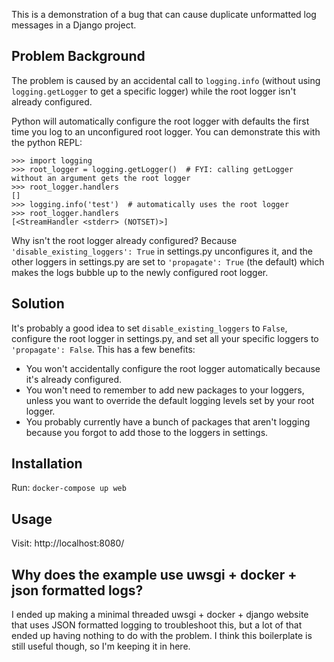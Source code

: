 This is a demonstration of a bug that can cause duplicate unformatted log messages in a Django project.

## Problem Background

The problem is caused by an accidental call to `logging.info` (without using `logging.getLogger` to get a specific logger) while the root logger isn't already configured.

Python will automatically configure the root logger with defaults the first time you log to an unconfigured root logger. You can demonstrate this with the python REPL:
```
>>> import logging
>>> root_logger = logging.getLogger()  # FYI: calling getLogger without an argument gets the root logger
>>> root_logger.handlers
[]
>>> logging.info('test')  # automatically uses the root logger
>>> root_logger.handlers
[<StreamHandler <stderr> (NOTSET)>]
```

Why isn't the root logger already configured? Because `'disable_existing_loggers': True` in settings.py unconfigures it, and the other loggers in settings.py are set to `'propagate': True` (the default) which makes the logs bubble up to the newly configured root logger.

## Solution

It's probably a good idea to set `disable_existing_loggers` to `False`, configure the root logger in settings.py, and set all your specific loggers to `'propagate': False`. This has a few benefits:

* You won't accidentally configure the root logger automatically because it's already configured.
* You won't need to remember to add new packages to your loggers, unless you want to override the default logging levels set by your root logger.
* You probably currently have a bunch of packages that aren't logging because you forgot to add those to the loggers in settings.

## Installation

Run: `docker-compose up web`

## Usage

Visit: http://localhost:8080/

## Why does the example use uwsgi + docker + json formatted logs?

I ended up making a minimal threaded uwsgi + docker + django website that uses JSON formatted logging to troubleshoot this, but a lot of that ended up having nothing to do with the problem. I think this boilerplate is still useful though, so I'm keeping it in here.
